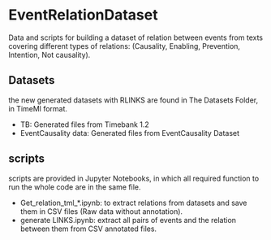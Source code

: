 # EventRelationDataset
Data and scripts for building a dataset of relation between events from texts covering different types of relations: (Causality, Enabling, Prevention, Intention, Not causality).

## Datasets 

the new generated datasets with RLINKS are found in The Datasets Folder, in TimeMl format.

- TB: Generated files from Timebank 1.2
- EventCausality data: Generated files from EventCausality Dataset 

## scripts

scripts are provided in Jupyter Notebooks, in which all required function to run the whole code are in the same file.

- Get_relation_tml_*.ipynb: to extract relations from datasets and save them in CSV files (Raw data without annotation).
- generate LINKS.ipynb: extract all pairs of events and the relation between them from CSV annotated files.

